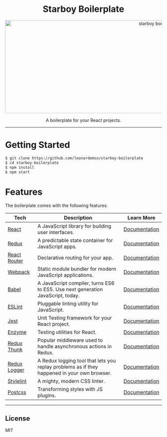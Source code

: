 <div align="center">
<h1 align="center">Starboy Boilerplate</h1>

<a href="https://www.emojione.com/emoji/1f410">
<img height="300" width="1000" alt="starboy boilerplate logo" src="https://i.imgur.com/5rjo9JB.png" />
</a>

<p align="center">A boilerplate for your React projects.</p>
</div>

<hr />

# Getting Started

```sh
$ git clone https://github.com/leonardomso/starboy-boilerplate
$ cd starboy-boilerplate
$ npm install
$ npm start
```

# Features

The boilerplate comes with the following features:

| **Tech** | **Description** |**Learn More**|
|----------|-------|---|
|  [React](https://facebook.github.io/react/)  |   A JavaScript library for building user interfaces.   | [Documentation](https://reactjs.org/)  |
|  [Redux](http://redux.js.org) |  A predictable state container for JavaScript apps.| [Documentation](https://redux.js.org/)|
|  [React Router](https://reacttraining.com/react-router/web/guides/philosophy) | Declarative routing for your app. | [Documentation](https://reacttraining.com/react-router/web/guides/philosophy) |
|  [Webpack](https://webpack.js.org/) |  Static module bundler for modern JavaScript applications.     | [Documentation](https://webpack.js.org/)|
| [Babel](https://webpack.js.org) | A JavaScript compiler, turns ES6 to ES5. Use next generation JavaScript, today.| [Documentation](https://babeljs.io/)|
| [ESLint](https://eslint.org/) | Pluggable linting utility for JavaScript.| [Documentation](https://eslint.org/)|
| [Jest](https://jestjs.io/) | Unit Testing framework for your React project. | [Documentation](https://jestjs.io/)|
| [Enzyme](https://github.com/airbnb/enzyme) | Testing utilities for React. | [Documentation](https://github.com/airbnb/enzyme)|  
| [Redux Thunk](https://github.com/reduxjs/redux-thunk)| Popular middleware used to handle asynchronous actions in Redux.| [Documentation](https://github.com/reduxjs/redux-thunk) |
| [Redux Logger](https://github.com/evgenyrodionov/redux-logger) | A Redux logging tool that lets you replay problems as if they happened in your own browser. | [Documentation](https://github.com/evgenyrodionov/redux-logger)|
| [Stylelint](https://github.com/stylelint/stylelint) | A mighty, modern CSS linter. |[Documentation](https://github.com/stylelint/stylelint) |
[Postcss](https://github.com/postcss/postcss) | Transforming styles with JS plugins. | [Documentation](https://github.com/postcss/postcss) |

<hr />


License
----

MIT
